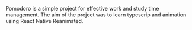 Pomodoro is a simple project for effective work and study time management. 
The aim of the project was to learn typescrip and animation using React Native Reanimated.
